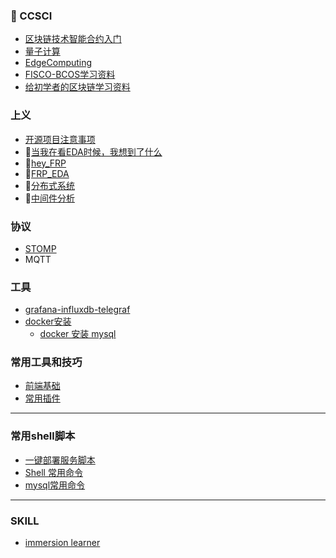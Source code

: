 ### 🍕 CCSCI
- [区块链技术智能合约入门](https://github.com/cristicmf/bcos-qucik-start-demo/blob/master/README.md)
- [量子计算](https://github.com/cristicmf/Q-learn)
- [EdgeComputing](https://github.com/cristicmf/curious-cat/blob/master/EdgeComputing.md)
- [FISCO-BCOS学习资料](https://github.com/cristicmf/hackathon/blob/master/FISCO-BCOS-Resources.md)
- [给初学者的区块链学习资料](https://github.com/cristicmf/curious-cat/blob/master/%E7%BB%99%E5%88%9D%E5%AD%A6%E8%80%85%E7%9A%84%E5%8C%BA%E5%9D%97%E9%93%BE%E5%AD%A6%E4%B9%A0%E8%B5%84%E6%96%99.md)


### 上义
- [开源项目注意事项](https://github.com/cristicmf/curious-cat/blob/master/Open_Project.md)
- 🥗[当我在看EDA时候，我想到了什么](https://github.com/cristicmf/curious-cat/blob/master/%E5%BD%93%E6%88%91%E5%9C%A8%E7%9C%8BEDA%E6%97%B6%E5%80%99.md)
- 🥝[hey_FRP](https://github.com/cristicmf/curious-cat/blob/master/%E8%AE%B2%E8%AE%B2FRP_FP.md)
- 🍕[FRP_EDA](https://github.com/cristicmf/curious-cat/blob/master/FRP_EDA.md)
- 🥝[分布式系统](https://github.com/cristicmf/curious-cat/blob/master/distributed_applications.md)
- 🍕[中间件分析](https://github.com/cristicmf/curious-cat/blob/master/Middleware.md)

### 协议
- [STOMP](https://github.com/cristicmf/stompjs) 
- MQTT


### 工具
- [grafana-influxdb-telegraf](https://github.com/cristicmf/curious-cat/blob/master/grafana-influxdb-telegraf.md)
- [docker安装](https://github.com/cristicmf/curious-cat/blob/master/docker-install.md)
   - [docker 安装 mysql](https://github.com/cristicmf/curious-cat/blob/master/docker-mysql-install.md)

### 常用工具和技巧

- [前端基础](https://github.com/cristicmf/knitmesh/blob/master/Web.md)
- [常用插件](https://github.com/cristicmf/curious-cat/blob/master/%E5%B8%B8%E7%94%A8%E6%8F%92%E4%BB%B6.md)


---
### 常用shell脚本
- [一键部署服务脚本](https://github.com/cristicmf/curious-cat/blob/master/%E4%B8%80%E9%94%AE%E9%83%A8%E7%BD%B2%E8%84%9A%E6%9C%AC.md)
- [Shell 常用命令](https://github.com/cristicmf/knitmesh/blob/master/Shell.md)
- [mysql常用命令](https://github.com/cristicmf/curious-cat/blob/master/mysql.md)

---
### SKILL
- [immersion learner](https://github.com/cristicmf/curious-cat/blob/master/immersion.md)
